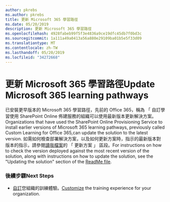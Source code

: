 ```yaml
---
author: pkrebs
ms.author: pkrebs
title: 更新 Microsoft 365 學習路徑
ms.date: 05/20/2019
description: 更新 Microsoft 365 學習路徑
ms.openlocfilehash: 4928fabeb99f5f3e4836a9ce19dfc45db7f0bd3c
ms.sourcegitcommit: 1a111a49a0413a56a880e29109ba01b5e5f33d09
ms.translationtype: MT
ms.contentlocale: zh-TW
ms.lasthandoff: 05/20/2019
ms.locfileid: "34272668"
---
```

# <a name="update-microsoft-365-learning-pathways"></a><span data-ttu-id="727b8-103">更新 Microsoft 365 學習路徑</span><span class="sxs-lookup"><span data-stu-id="727b8-103">Update Microsoft 365 learning pathways</span></span>

<span data-ttu-id="727b8-104">已安裝更早版本的 Microsoft 365 學習路徑，先前的 Office 365，稱為 「 自訂學習使用 SharePoint Online 佈建服務的組織可以使用最新版本更新解決方案。</span><span class="sxs-lookup"><span data-stu-id="727b8-104">Organizations that have used the SharePoint Online Provisioning Service to install earlier versions of Microsoft 365 learning pathways, previously called Custom Learning for Office 365,can update the solution to the latest version.</span></span> <span data-ttu-id="727b8-105">如需如何檢查部署解決方案，以及如何更新方案時，指示的最新版本對版本的指示，請參閱[讀我檔案](https://github.com/pnp/custom-learning-office-365/blob/master/README.md)的 「 更新方案 」 區段。</span><span class="sxs-lookup"><span data-stu-id="727b8-105">For instructions on how to check the version deployed against the most recent version of the solution, along with instructions on how to update the solution, see the "Updating the solution" section of the [ReadMe file](https://github.com/pnp/custom-learning-office-365/blob/master/README.md).</span></span>  

### <a name="next-steps"></a><span data-ttu-id="727b8-106">後續步驟</span><span class="sxs-lookup"><span data-stu-id="727b8-106">Next Steps</span></span>
- <span data-ttu-id="727b8-107">[自訂](custom_overview.md)您組織的訓練體驗。</span><span class="sxs-lookup"><span data-stu-id="727b8-107">[Customize](custom_overview.md) the training experience for your organization.</span></span>

